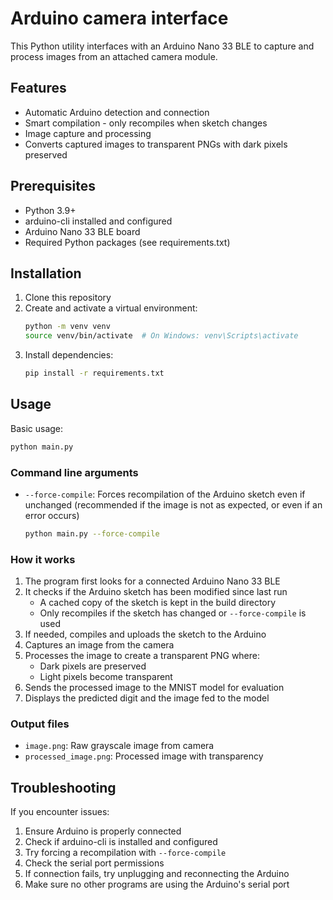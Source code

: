 # Arduino camera interface

This Python utility interfaces with an Arduino Nano 33 BLE to capture and process images from an attached camera module.

## Features

- Automatic Arduino detection and connection
- Smart compilation - only recompiles when sketch changes
- Image capture and processing
- Converts captured images to transparent PNGs with dark pixels preserved

## Prerequisites

- Python 3.9+
- arduino-cli installed and configured
- Arduino Nano 33 BLE board
- Required Python packages (see requirements.txt)

## Installation

1. Clone this repository
2. Create and activate a virtual environment:
   ```bash
   python -m venv venv
   source venv/bin/activate  # On Windows: venv\Scripts\activate
   ```
3. Install dependencies:
   ```bash
   pip install -r requirements.txt
   ```

## Usage

Basic usage:
```bash
python main.py
```

### Command line arguments

- `--force-compile`: Forces recompilation of the Arduino sketch even if unchanged (recommended if the image is not as expected, or even if an error occurs)
  ```bash
  python main.py --force-compile
  ```

### How it works

1. The program first looks for a connected Arduino Nano 33 BLE
2. It checks if the Arduino sketch has been modified since last run
   - A cached copy of the sketch is kept in the build directory
   - Only recompiles if the sketch has changed or `--force-compile` is used
3. If needed, compiles and uploads the sketch to the Arduino
4. Captures an image from the camera
5. Processes the image to create a transparent PNG where:
   - Dark pixels are preserved
   - Light pixels become transparent
6. Sends the processed image to the MNIST model for evaluation
7. Displays the predicted digit and the image fed to the model

### Output files

- `image.png`: Raw grayscale image from camera
- `processed_image.png`: Processed image with transparency

## Troubleshooting

If you encounter issues:
1. Ensure Arduino is properly connected
2. Check if arduino-cli is installed and configured
3. Try forcing a recompilation with `--force-compile`
4. Check the serial port permissions
5. If connection fails, try unplugging and reconnecting the Arduino
6. Make sure no other programs are using the Arduino's serial port
